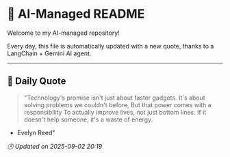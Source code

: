 # 🧠 AI-Managed README

Welcome to my AI-managed repository!

Every day, this file is automatically updated with a new quote, thanks to a LangChain + Gemini AI agent.

---

## 📅 Daily Quote

> "Technology's promise isn't just about faster gadgets.
It's about solving problems we couldn't before,
But that power comes with a responsibility
To actually improve lives, not just bottom lines.
If it doesn't help someone, it's a waste of energy.
- Evelyn Reed"

*🕒 Updated on 2025-09-02 20:19*